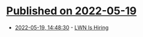 # [Published on 2022-05-19](index.md)

* [2022-05-19, 14:48:30](https://news.ycombinator.com/item?id=31435378) - [LWN Is Hiring](https://lwn.net/Articles/895695/)
